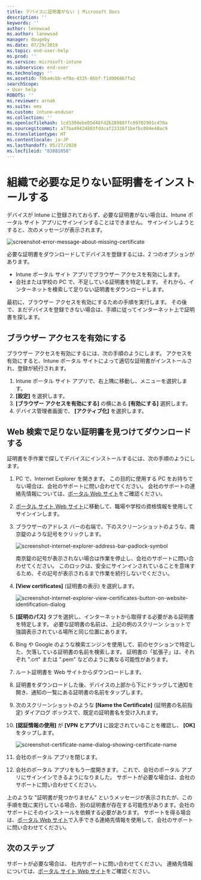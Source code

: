 ```yaml
---
title: デバイスに証明書がない | Microsoft Docs
description: ''
keywords: ''
author: lenewsad
ms.author: lanewsad
manager: dougeby
ms.date: 07/29/2019
ms.topic: end-user-help
ms.prod: ''
ms.service: microsoft-intune
ms.subservice: end-user
ms.technology: ''
ms.assetid: f0ba4cbb-ef0a-4335-86bf-f1d006867fa2
searchScope:
- User help
ROBOTS: ''
ms.reviewer: arnab
ms.suite: ems
ms.custom: intune-enduser
ms.collection: ''
ms.openlocfilehash: 1cd3309ebe05d48fd2b28988ffc09702901c470a
ms.sourcegitcommit: a77ba49424803fddcaf23326f1befbc004e48ac9
ms.translationtype: HT
ms.contentlocale: ja-JP
ms.lasthandoff: 05/27/2020
ms.locfileid: "83881058"
---
```

# <a name="install-missing-certificate-required-by-your-organization"></a>組織で必要な足りない証明書をインストールする  

デバイスが Intune に登録されておらず、必要な証明書がない場合は、Intune ポータル サイト アプリにサインインすることはできません。 サインインしようとすると、次のメッセージが表示されます。

![screenshot-error-message-about-missing-certificate](./media/andr-cert_install-1-cert_missing.png)

必要な証明書をダウンロードしてデバイスを登録するには、2 つのオプションがあります。 

- Intune ポータル サイト アプリでブラウザー アクセスを有効にします。
- 会社または学校の PC で、不足している証明書を特定します。 それから、インターネットを検索して足りない証明書をダウンロードします。 

最初に、ブラウザー アクセスを有効にするための手順を実行します。 その後で、まだデバイスを登録できない場合は、手順に従ってインターネット上で証明書を探します。 

## <a name="enable-browser-access"></a>ブラウザー アクセスを有効にする
ブラウザー アクセスを有効にするには、次の手順のようにします。 アクセスを有効にすると、Intune ポータル サイトによって適切な証明書がインストールされ、登録が続行されます。    

1. Intune ポータル サイト アプリで、右上隅に移動し、メニューを選択します。  
2. **[設定]** を選択します。  
3. **[ブラウザー アクセスを有効にする]** の横にある **[有効にする]** 選択します。  
4. デバイス管理者画面で、 **[アクティブ化]** を選択します。 

## <a name="identify-and-download-the-missing-certificate-through-web-search"></a>Web 検索で足りない証明書を見つけてダウンロードする
証明書を手作業で探してデバイスにインストールするには、次の手順のようにします。  

1. PC で、Internet Explorer を開きます。 この目的に使用する PC をお持ちでない場合は、会社のサポートに問い合わせてください。 会社のサポートの連絡先情報については、[ポータル Web サイト](https://go.microsoft.com/fwlink/?linkid=2010980)をご確認ください。

2. [ポータル サイト Web サイト](https://go.microsoft.com/fwlink/?linkid=2010980)に移動して、職場や学校の資格情報を使用してサインインします。

3. ブラウザーのアドレス バーの右端で、下のスクリーンショットのような、南京錠のような記号をクリックします。

    ![screenshot-internet-explorer-address-bar-padlock-symbol](./media/andr-missing-cert-ie-padlock-symbol.png)

    南京錠の記号が表示されない場合は作業を停止し、会社のサポートに問い合わせてください。 このロックは、安全にサインインされていることを意味するため、その記号が表示されるまで作業を続行しないでください。

4. **[View certificates]** (証明書の表示) を選択します。

    ![screenshot-internet-explorer-view-certificates-button-on-website-identification-dialog](./media/andr-missg-cert-ie-view-cert-button.png)

5. **[証明のパス]** タブを選択し、インターネットから取得する必要がある証明書を特定します。 必要な証明書の名前は、上記の例のスクリーン ショットで強調表示されている場所と同じ位置にあります。

6. Bing や Google のような検索エンジンを使用して、前のセクションで特定した、欠落している証明書の名前を検索します。 証明書の「拡張子」は、それぞれ ".crt" または ".pem" などのように異なる可能性があります。

7. ルート証明書を Web サイトからダウンロードします。

8. 証明書をダウンロードした後、デバイスの上部から下にドラッグして通知を開き、通知の一覧にある証明書の名前をタップします。

4. 次のスクリーンショットのような **[Name the Certificate]** (証明書の名前指定) ダイアログ ボックスで、既定の証明書名を受け入れます。

5. **[認証情報の使用]** が **[VPN とアプリ]** に設定されていることを確認し、 **[OK]** をタップします。

    ![screenshot-certificate-name-dialog-showing-certificate-name](./media/andr-missing-cert-cert-name.png)

6. 会社のポータル アプリを閉じます。

7. 会社のポータル アプリをもう一度開きます。 これで、会社のポータル アプリにサインインできるようになりました。 サポートが必要な場合は、会社のサポートに問い合わせてください。

上のような "証明書が見つかりません" というメッセージが表示されたが、この手順を既に実行している場合、別の証明書が存在する可能性があります。会社のサポートにそのインストールを依頼する必要があります。 サポートを得る場合は、[ポータル Web サイト](https://go.microsoft.com/fwlink/?linkid=2010980)で入手できる連絡先情報を使用して、会社のサポートに問い合わせてください。

## <a name="next-steps"></a>次のステップ  

サポートが必要な場合は、 社内サポートに問い合わせてください。 連絡先情報については、[ポータル サイト Web サイト](https://go.microsoft.com/fwlink/?linkid=2010980)をご確認ください。  
